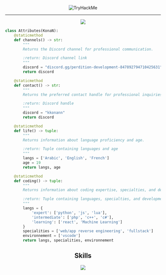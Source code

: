 <div align="center" >
  <img src="https://tryhackme-badges.s3.amazonaws.com/KonaN.png" alt="TryHackMe">
</div>

<hr>

<div align="center">
    <img src="https://lanyard.cnrad.dev/api/592439347400409088?borderRadius=30px" />
</div>


```python
class Attributes(KonaN):
    @staticmethod
    def channels() -> str:
        """
        Returns the Discord channel for professional communication.

        :return: Discord channel link
        """
        discord = "discord.gg/perdition-development-847892794710425631"
        return discord

    @staticmethod
    def contact() -> str:
        """
        Returns the preferred contact handle for professional inquiries.

        :return: Discord handle
        """
        discord = "kkonann"
        return discord

    @staticmethod
    def life() -> tuple:
        """
        Returns information about language proficiency and age.

        :return: Tuple containing languages and age
        """
        langs = ['Arabic', 'English', 'French']
        age = 19
        return langs, age

    @staticmethod
    def coding() -> tuple:
        """
        Returns information about coding expertise, specialties, and development environment.

        :return: Tuple containing languages, specialties, and development environment
        """
        langs = {
            'expert': ['python', 'js', 'lua'],
            'intermediate': ['php', 'c++', 'c#'],
            'learning': ['react', 'Machine Learning']
        }
        specialities = ['web/app reverse engineering', 'fullstack']
        environnement = ['vscode']
        return langs, specialities, environnement
```
<h2 align="center">Skills </h2>

<p align="center">
  <a href="https://skillicons.dev">
    <img src="https://skillicons.dev/icons?i=nodejs,php,python,lua,arduino,cpp,cs,vscode,js,css,html" />
  </a>
</p>

<p href="https://discord.com/users/592439347400409088" align="center">
    <img alt="" src="https://github-readme-stats.vercel.app/api?username=kkonann&theme=tokyonight&show_icons=true">
</p>

